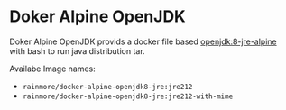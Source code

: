# Doker Alpine OpenJDK

Doker Alpine OpenJDK provids a docker file based [openjdk:8-jre-alpine](https://hub.docker.com/_/openjdk/) with bash to run java distribution tar.

Availabe Image names:

* `rainmore/docker-alpine-openjdk8-jre:jre212`
* `rainmore/docker-alpine-openjdk8-jre:jre212-with-mime`